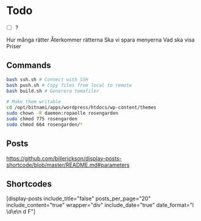 # Todo

* [ ] ?

Hur många rätter
Återkommer rätterna
Ska vi spara menyerna
Vad ska visa
Priser




## Commands

```bash
bash ssh.sh # Connect with SSH
bash push.sh # Copy files from local to remote
bash build.sh # Generera temafiler

# Make them writable
cd /opt/bitnami/apps/wordpress/htdocs/wp-content/themes
sudo chown -R daemon:ropaolle rosengarden
sudo chmod 775 rosengarden
sudo chmod 664 rosengarden/*
```

## Posts
https://github.com/billerickson/display-posts-shortcode/blob/master/README.md#parameters


## Shortcodes
[display-posts include_title="false" posts_per_page="20" include_content="true" wrapper="div" include_date="true" date_format="l \\d\\e\\n d F"]